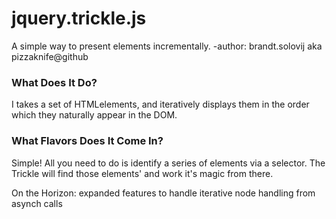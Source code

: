 # jquery.trickle.js

A simple way to present elements incrementally.
-author: brandt.solovij aka pizzaknife@github

### What Does It Do?

I takes a set of HTMLelements, and iteratively displays them in the order which
they naturally appear in the DOM.

### What Flavors Does It Come In?

Simple! All you need to do is identify a series of elements via a selector. The
Trickle will find those elements' and work it's magic from there. 

On the Horizon: expanded features to handle iterative node handling from asynch calls
